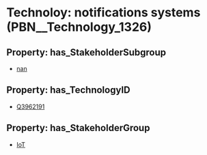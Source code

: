 # Technoloy: __notifications systems__ (PBN__Technology_1326)

## Property: has_StakeholderSubgroup

* [nan](PBN__TechSubgroup_7)

## Property: has_TechnologyID

* [Q3962191](Q3962191)

## Property: has_StakeholderGroup

* [IoT](PBN__TechGroup_16)

